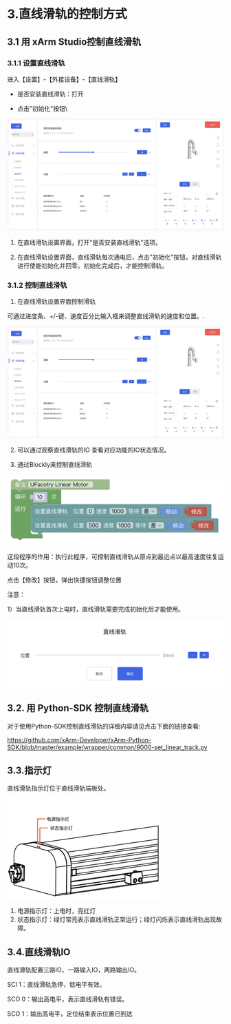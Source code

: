 # 3.直线滑轨的控制方式

## 3.1  用 xArm Studio控制直线滑轨

### 3.1.1 设置直线滑轨

进入【设置】-【外接设备】-【直线滑轨】

  * 是否安装直线滑轨：打开

  *  点击"初始化"按钮\

![img_10.png](assets/img_10.png)


1. 在直线滑轨设置界面，打开"是否安装直线滑轨"选项。

2. 在直线滑轨设置界面，直线滑轨每次通电后，点击"初始化"按钮，对直线滑轨进行使能初始化并回零。初始化完成后，才能控制滑轨。

### 3.1.2 控制直线滑轨

1. 在直线滑轨设置界面控制滑轨

可通过进度条、+/-键、速度百分比输入框来调整直线滑轨的速度和位置。\.

![img_11.png](assets/img_11.png)

2. 可以通过观察直线滑轨的IO 查看对应功能的IO状态情况。

3. 通过Blockly来控制直线滑轨

![img_13.png](assets/img_13.png)

这段程序的作用：执行此程序，可控制直线滑轨从原点到最远点以最高速度往复运动10次。

点击【修改】按钮，弹出快捷按钮调整位置

注意：

1）当直线滑轨首次上电时，直线滑轨需要完成初始化后才能使用。


![img_12.png](assets/img_12.png)


## 3.2. 用 Python-SDK 控制直线滑轨

对于使用Python-SDK控制直线滑轨的详细内容请见点击下面的链接查看:

https://github.com/xArm-Developer/xArm-Python-SDK/blob/master/example/wrapper/common/9000-set_linear_track.py

## 3.3.指示灯
直线滑轨指示灯位于直线滑轨端板处。

![](assets/img_14.svg)



1. 电源指示灯：上电时，亮红灯
2. 状态指示灯：绿灯常亮表示直线滑轨正常运行；绿灯闪烁表示直线滑轨出现故障。

## 3.4.直线滑轨IO
直线滑轨配置三路IO，一路输入IO，两路输出IO。

SCI 1：直线滑轨急停，低电平有效。

SCO 0：输出高电平，表示直线滑轨有错误。

SCO 1：输出高电平，定位结束表示位置已到达


